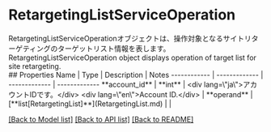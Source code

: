 # RetargetingListServiceOperation

<div lang=\"ja\">RetargetingListServiceOperationオブジェクトは、操作対象となるサイトリターゲティングのターゲットリスト情報を表します。</div> <div lang=\"en\">RetargetingListServiceOperation object displays operation of target list for site retargeting.</div> 
## Properties
Name | Type | Description | Notes
------------ | ------------- | ------------- | -------------
**account_id** | **int** | &lt;div lang&#x3D;\&quot;ja\&quot;&gt;アカウントIDです。&lt;/div&gt; &lt;div lang&#x3D;\&quot;en\&quot;&gt;Account ID.&lt;/div&gt;  | 
**operand** | [**list[RetargetingList]**](RetargetingList.md) |  | 

[[Back to Model list]](../README.md#documentation-for-models) [[Back to API list]](../README.md#documentation-for-api-endpoints) [[Back to README]](../README.md)


